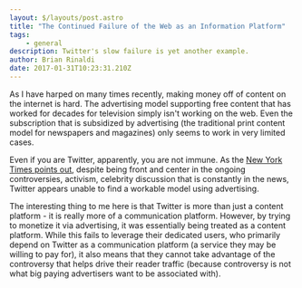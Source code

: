 ```yaml
---
layout: $/layouts/post.astro
title: "The Continued Failure of the Web as an Information Platform"
tags:
    - general
description: Twitter's slow failure is yet another example.
author: Brian Rinaldi
date: 2017-01-31T10:23:31.210Z
---
```

As I have harped on many times recently, making money off of content on the internet is hard. The advertising model supporting free content that has worked for decades for television simply isn't working on the web. Even the subscription that is subsidized by advertising (the traditional print content model for newspapers and magazines) only seems to work in very limited cases.

Even if you are Twitter, apparently, you are not immune. As the [New York Times points out](https://www.nytimes.com/2017/01/31/technology/daily-report-the-revolution-will-be-unprofitably-tweeted.html), despite being front and center in the ongoing controversies, activism, celebrity discussion that is constantly in the news, Twitter appears unable to find a workable model using advertising.

The interesting thing to me here is that Twitter is more than just a content platform - it is really more of a communication platform. However, by trying to monetize it via advertising, it was essentially being treated as a content platform. While this fails to leverage their dedicated users, who primarily depend on Twitter as a communication platform (a service they may be willing to pay for), it also means that they cannot take advantage of the controversy that helps drive their reader traffic (because controversy is not what big paying advertisers want to be associated with).
